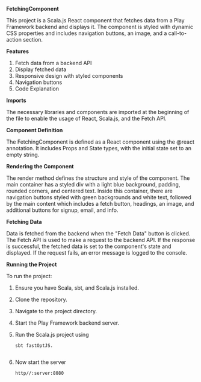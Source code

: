 **FetchingComponent**

This project is a Scala.js React component that fetches data from a Play Framework backend and displays it. The component is styled with dynamic CSS properties and includes navigation buttons, an image, and a call-to-action section.

**Features**

1. Fetch data from a backend API
2. Display fetched data
3. Responsive design with styled components
4. Navigation buttons
5. Code Explanation


**Imports**

The necessary libraries and components are imported at the beginning of the file to enable the usage of React, Scala.js, and the Fetch API.

**Component Definition**

The FetchingComponent is defined as a React component using the @react annotation. It includes Props and State types, with the initial state set to an empty string.

**Rendering the Component**

The render method defines the structure and style of the component. The main container has a styled div with a light blue background, padding, rounded corners, and centered text. Inside this container, there are navigation buttons styled with green backgrounds and white text, followed by the main content which includes a fetch button, headings, an image, and additional buttons for signup, email, and info.

**Fetching Data**

Data is fetched from the backend when the "Fetch Data" button is clicked. The Fetch API is used to make a request to the backend API. If the response is successful, the fetched data is set to the component's state and displayed. If the request fails, an error message is logged to the console.

**Running the Project**

To run the project:

1. Ensure you have Scala, sbt, and Scala.js installed.
2. Clone the repository.
3. Navigate to the project directory.
4. Start the Play Framework backend server.
5. Run the Scala.js project using 

    ````
    sbt fastOptJS.
   

6. Now start the server

    ```
   http//:server:8080






